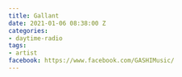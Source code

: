 ```yaml
---
title: Gallant
date: 2021-01-06 08:38:00 Z
categories:
- daytime-radio
tags:
- artist
facebook: https://www.facebook.com/GASHIMusic/
---
```


